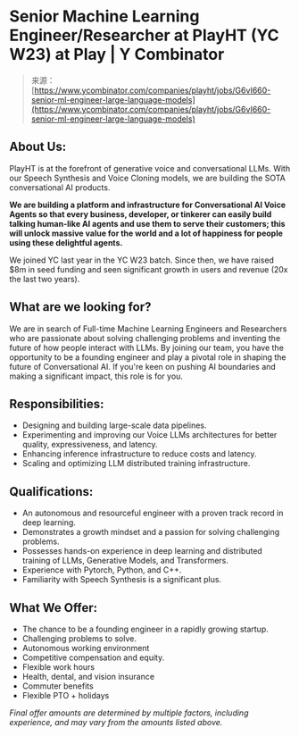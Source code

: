 <!--yml
category: 未分类
date: 2024-05-27 14:38:19
-->

# Senior Machine Learning Engineer/Researcher at PlayHT (YC W23) at Play | Y Combinator

> 来源：[https://www.ycombinator.com/companies/playht/jobs/G6vI660-senior-ml-engineer-large-language-models](https://www.ycombinator.com/companies/playht/jobs/G6vI660-senior-ml-engineer-large-language-models)

## About Us:

PlayHT is at the forefront of generative voice and conversational LLMs. With our Speech Synthesis and Voice Cloning models, we are building the SOTA conversational AI products.

**We are building a platform and infrastructure for Conversational AI Voice Agents so that every business, developer, or tinkerer can easily build talking human-like AI agents and use them to serve their customers; this will unlock massive value for the world and a lot of happiness for people using these delightful agents.**

We joined YC last year in the YC W23 batch. Since then, we have raised $8m in seed funding and seen significant growth in users and revenue (20x the last two years).

## What are we looking for?

We are in search of Full-time Machine Learning Engineers and Researchers who are passionate about solving challenging problems and inventing the future of how people interact with LLMs. By joining our team, you have the opportunity to be a founding engineer and play a pivotal role in shaping the future of Conversational AI. If you're keen on pushing AI boundaries and making a significant impact, this role is for you.

## Responsibilities:

*   Designing and building large-scale data pipelines.
*   Experimenting and improving our Voice LLMs architectures for better quality, expressiveness, and latency.
*   Enhancing inference infrastructure to reduce costs and latency.
*   Scaling and optimizing LLM distributed training infrastructure.

## Qualifications:

*   An autonomous and resourceful engineer with a proven track record in deep learning.
*   Demonstrates a growth mindset and a passion for solving challenging problems.
*   Possesses hands-on experience in deep learning and distributed training of LLMs, Generative Models, and Transformers.
*   Experience with Pytorch, Python, and C++.
*   Familiarity with Speech Synthesis is a significant plus.

## What We Offer:

*   The chance to be a founding engineer in a rapidly growing startup.
*   Challenging problems to solve.
*   Autonomous working environment
*   Competitive compensation and equity.
*   Flexible work hours
*   Health, dental, and vision insurance
*   Commuter benefits
*   Flexible PTO + holidays

*Final offer amounts are determined by multiple factors, including experience, and may vary from the amounts listed above.*